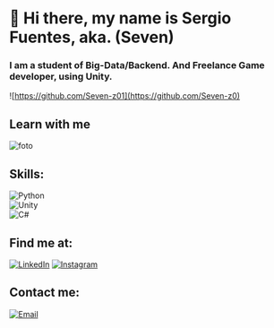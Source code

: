 # 👋 Hi there, my name is Sergio Fuentes, aka. (Seven)
### I am a student of Big-Data/Backend. And Freelance Game developer, using Unity.

![https://github.com/Seven-z01](https://github.com/Seven-z0)

## Learn with me

![foto](Seven-z01/Seven-z01/mona-whisper.gif)

## Skills:
![Python](https://img.shields.io/badge/Python-3DDC84?style=for-the-badge&logo=android&logoColor=white&labelColor=101010)</br>
![Unity](https://img.shields.io/badge/Unity-0095D5?style=for-the-badge&logo=kotlin&logoColor=white&labelColor=101010)</br>
![C#](https://img.shields.io/badge/C#-3DDC84?style=for-the-badge&logo=android-studio&logoColor=white&labelColor=101010)</br>

## Find me at:

[![LinkedIn](https://img.shields.io/badge/LinkedIn-Sergio_Fuentes-0077B5?style=for-the-badge&logo=linkedin&logoColor=white&labelColor=101010)](https://SergioFuentesMoya.com/linkedin)
[![Instagram](https://img.shields.io/badge/Instagram-@Seven-zo0-E4405F?style=for-the-badge&logo=instagram&logoColor=white&labelColor=101010)](https://Seven-zo0.com/instagram)

## Contact me:

[![Email](https://img.shields.io/badge/Seven-z01.com-44a3f1?style=for-the-badge&logo=gmail&logoColor=white&labelColor=101010)](https://Seven-z01.com/contacto)
